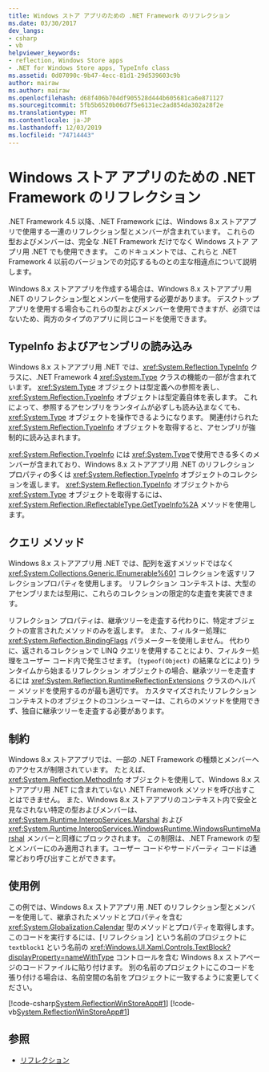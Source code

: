 ```yaml
---
title: Windows ストア アプリのための .NET Framework のリフレクション
ms.date: 03/30/2017
dev_langs:
- csharp
- vb
helpviewer_keywords:
- reflection, Windows Store apps
- .NET for Windows Store apps, TypeInfo class
ms.assetid: 0d07090c-9b47-4ecc-81d1-29d539603c9b
author: mairaw
ms.author: mairaw
ms.openlocfilehash: d68f406b704df905528d444b605681ca6e871127
ms.sourcegitcommit: 5fb5b6520b06d7f5e6131ec2ad854da302a28f2e
ms.translationtype: MT
ms.contentlocale: ja-JP
ms.lasthandoff: 12/03/2019
ms.locfileid: "74714443"
---
```

# <a name="reflection-in-the-net-framework-for-windows-store-apps"></a>Windows ストア アプリのための .NET Framework のリフレクション

.NET Framework 4.5 以降、.NET Framework には、Windows 8.x ストアアプリで使用する一連のリフレクション型とメンバーが含まれています。 これらの型およびメンバーは、完全な .NET Framework だけでなく Windows ストア アプリ用 .NET でも使用できます。 このドキュメントでは、これらと .NET Framework 4 以前のバージョンでの対応するものとの主な相違点について説明します。  
  
 Windows 8.x ストアアプリを作成する場合は、Windows 8.x ストアアプリ用 .NET のリフレクション型とメンバーを使用する必要があります。 デスクトップ アプリを使用する場合もこれらの型およびメンバーを使用できますが、必須ではないため、両方のタイプのアプリに同じコードを使用できます。  
  
## <a name="typeinfo-and-assembly-loading"></a>TypeInfo およびアセンブリの読み込み  
 Windows 8.x ストアアプリ用 .NET では、<xref:System.Reflection.TypeInfo> クラスに、.NET Framework 4 <xref:System.Type> クラスの機能の一部が含まれています。 <xref:System.Type> オブジェクトは型定義への参照を表し、<xref:System.Reflection.TypeInfo> オブジェクトは型定義自体を表します。 これによって、参照するアセンブリをランタイムが必ずしも読み込まなくても、<xref:System.Type> オブジェクトを操作できるようになります。 関連付けられた <xref:System.Reflection.TypeInfo> オブジェクトを取得すると、アセンブリが強制的に読み込まれます。  
  
 <xref:System.Reflection.TypeInfo> には <xref:System.Type>で使用できる多くのメンバーが含まれており、Windows 8.x ストアアプリ用 .NET のリフレクションプロパティの多くは <xref:System.Reflection.TypeInfo> オブジェクトのコレクションを返します。 <xref:System.Reflection.TypeInfo> オブジェクトから <xref:System.Type> オブジェクトを取得するには、<xref:System.Reflection.IReflectableType.GetTypeInfo%2A> メソッドを使用します。  
  
## <a name="query-methods"></a>クエリ メソッド  
 Windows 8.x ストアアプリ用 .NET では、配列を返すメソッドではなく <xref:System.Collections.Generic.IEnumerable%601> コレクションを返すリフレクションプロパティを使用します。 リフレクション コンテキストは、大型のアセンブリまたは型用に、これらのコレクションの限定的な走査を実装できます。  
  
 リフレクション プロパティは、継承ツリーを走査する代わりに、特定オブジェクトの宣言されたメソッドのみを返します。 また、フィルター処理に <xref:System.Reflection.BindingFlags> パラメーターを使用しません。 代わりに、返されるコレクションで LINQ クエリを使用することにより、フィルター処理をユーザー コード内で発生させます。 (`typeof(Object)` の結果などにより) ランタイムから始まるリフレクション オブジェクトの場合、継承ツリーを走査するには <xref:System.Reflection.RuntimeReflectionExtensions> クラスのヘルパー メソッドを使用するのが最も適切です。 カスタマイズされたリフレクション コンテキストのオブジェクトのコンシューマーは、これらのメソッドを使用できず、独自に継承ツリーを走査する必要があります。  
  
## <a name="restrictions"></a>制約  
 Windows 8.x ストアアプリでは、一部の .NET Framework の種類とメンバーへのアクセスが制限されています。 たとえば、<xref:System.Reflection.MethodInfo> オブジェクトを使用して、Windows 8.x ストアアプリ用 .NET に含まれていない .NET Framework メソッドを呼び出すことはできません。 また、Windows 8.x ストアアプリのコンテキスト内で安全と見なされない特定の型およびメンバーは、<xref:System.Runtime.InteropServices.Marshal> および <xref:System.Runtime.InteropServices.WindowsRuntime.WindowsRuntimeMarshal> メンバーと同様にブロックされます。 この制限は、.NET Framework の型とメンバーにのみ適用されます。ユーザー コードやサードパーティ コードは通常どおり呼び出すことができます。  
  
## <a name="example"></a>使用例  
 この例では、Windows 8.x ストアアプリ用 .NET のリフレクション型とメンバーを使用して、継承されたメソッドとプロパティを含む <xref:System.Globalization.Calendar> 型のメソッドとプロパティを取得します。 このコードを実行するには、[リフレクション] という名前のプロジェクトに `textblock1` という名前の <xref:Windows.UI.Xaml.Controls.TextBlock?displayProperty=nameWithType> コントロールを含む Windows 8.x ストアページのコードファイルに貼り付けます。 別の名前のプロジェクトにこのコードを張り付ける場合は、名前空間の名前をプロジェクトに一致するように変更してください。  
  
 [!code-csharp[System.ReflectionWinStoreApp#1](../../../samples/snippets/csharp/VS_Snippets_CLR_System/system.reflectionwinstoreapp/cs/mainpage.xaml.cs#1)]
 [!code-vb[System.ReflectionWinStoreApp#1](../../../samples/snippets/visualbasic/VS_Snippets_CLR_System/system.reflectionwinstoreapp/vb/mainpage.xaml.vb#1)]  
  
## <a name="see-also"></a>参照

- [リフレクション](reflection.md)
